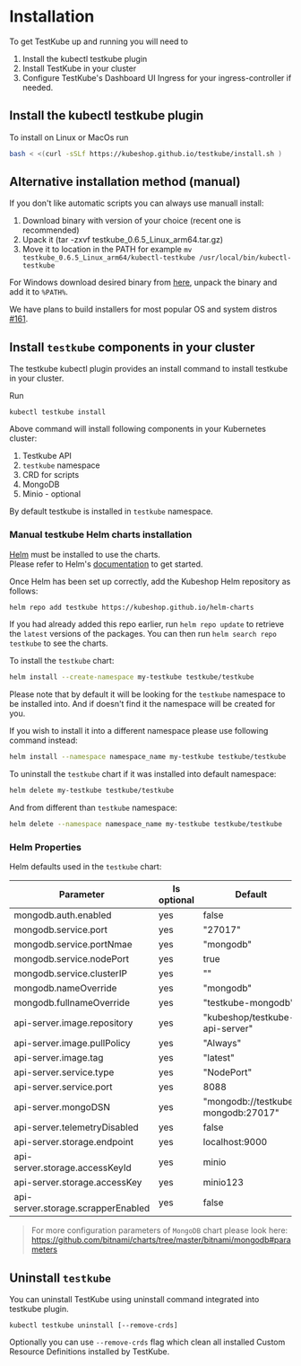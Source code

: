 # Installation 

To get TestKube up and running you will need to

1. Install the kubectl testkube plugin
2. Install TestKube in your cluster 
3. Configure TestKube's Dashboard UI Ingress for your ingress-controller if needed.

## Install the kubectl testkube plugin

To install on Linux or MacOs run 
```sh
bash < <(curl -sSLf https://kubeshop.github.io/testkube/install.sh )
```

## Alternative installation method (manual)

If you don't like automatic scripts you can always use manuall install:

1. Download binary with version of your choice (recent one is recommended)
2. Upack it (tar -zxvf testkube_0.6.5_Linux_arm64.tar.gz)
3. Move it to location in the PATH for example `mv  testkube_0.6.5_Linux_arm64/kubectl-testkube /usr/local/bin/kubectl-testkube`

For Windows download desired binary from [here](https://github.com/kubeshop/testkube/releases), unpack the binary and add it to `%PATH%`. 

We have plans to build installers for most popular OS and system distros [#161](https://github.com/kubeshop/testkube/issues/161).

## Install `testkube` components in your cluster

The testkube kubectl plugin provides an install command to install testkube in your cluster. 

Run 
```shell
kubectl testkube install
```

Above command will install following components in your Kubernetes cluster:

1. Testkube API
2. `testkube` namespace
3. CRD for scripts 
4. MongoDB
5. Minio - optional


By default testkube is installed in `testkube` namespace.

### Manual testkube Helm charts installation

[Helm](https://helm.sh) must be installed to use the charts.  
Please refer to  Helm's [documentation](https://helm.sh/docs) to get started.

Once Helm has been set up correctly, add the Kubeshop Helm repository  as follows:

```sh
helm repo add testkube https://kubeshop.github.io/helm-charts
```

If you had already added this repo earlier, run `helm repo update` to retrieve
the `latest` versions of the packages.  You can then run `helm search repo
testkube` to see the charts.

To install the `testkube` chart:

```sh
helm install --create-namespace my-testkube testkube/testkube
```
Please note that by default it will be looking for the   `testkube` namespace to be installed into. And if doesn't find it the namespace will be created for you.

If you wish to install it into a different namespace please use following command instead:
```sh
helm install --namespace namespace_name my-testkube testkube/testkube
```


To uninstall the `testkube` chart if it was installed into default namespace:

```sh
helm delete my-testkube testkube/testkube
```
And from different than `testkube` namespace:
```sh
helm delete --namespace namespace_name my-testkube testkube/testkube
```
### Helm Properties

Helm defaults used in the `testkube` chart:

| Parameter                          | Is optional | Default                            |
| ---------------------------------- | ----------- | ---------------------------------- |
| mongodb.auth.enabled               | yes         | false                              |
| mongodb.service.port               | yes         | "27017"                            |
| mongodb.service.portNmae           | yes         | "mongodb"                          |
| mongodb.service.nodePort           | yes         | true                               |
| mongodb.service.clusterIP          | yes         | ""                                 |
| mongodb.nameOverride               | yes         | "mongodb"                          |
| mongodb.fullnameOverride           | yes         | "testkube-mongodb"                 |
| api-server.image.repository        | yes         | "kubeshop/testkube-api-server"     |
| api-server.image.pullPolicy        | yes         | "Always"                           |
| api-server.image.tag               | yes         | "latest"                           |
| api-server.service.type            | yes         | "NodePort"                         |
| api-server.service.port            | yes         | 8088                               |
| api-server.mongoDSN                | yes         | "mongodb://testkube-mongodb:27017" |
| api-server.telemetryDisabled       | yes         | false                              |
| api-server.storage.endpoint        | yes         | localhost:9000                     |
| api-server.storage.accessKeyId     | yes         | minio                              |
| api-server.storage.accessKey       | yes         | minio123                           |
| api-server.storage.scrapperEnabled | yes         | false                              |

>For more configuration parameters of `MongoDB` chart please look here:
https://github.com/bitnami/charts/tree/master/bitnami/mongodb#parameters

## Uninstall `testkube`

You can uninstall TestKube using uninstall command integrated into testkube plugin. 

```
kubectl testkube uninstall [--remove-crds]
```

Optionally you can use `--remove-crds` flag which clean all installed Custom Resource Definitions installed by TestKube.
